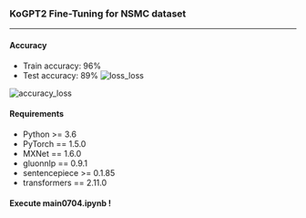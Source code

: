 ### KoGPT2 Fine-Tuning for NSMC dataset
-----------------------------

#### Accuracy

- Train accuracy: 96%
- Test accuracy: 89%
![loss_loss](https://user-images.githubusercontent.com/37296965/87218151-147f9f00-c38b-11ea-98ac-7d21deeaf3c6.jpeg)

![accuracy_loss](https://user-images.githubusercontent.com/37296965/87218152-16496280-c38b-11ea-8fb3-008c12f58859.jpeg)
#### Requirements

- Python >= 3.6
- PyTorch == 1.5.0
- MXNet == 1.6.0
- gluonnlp == 0.9.1
- sentencepiece >= 0.1.85
- transformers == 2.11.0

#### Execute main0704.ipynb !
